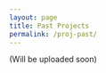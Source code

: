 ```yaml
---
layout: page
title: Past Projects
permalink: /proj-past/
---
```

<!--These are some of the projects submitted in Spring 2019.-->
(Will be uploaded soon)
